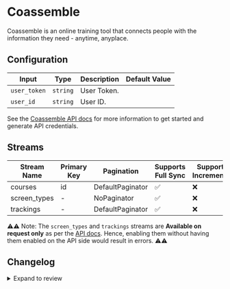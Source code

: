 # Coassemble
Coassemble is an online training tool that connects people with the information they need - anytime, anyplace.

## Configuration

| Input | Type | Description | Default Value |
|-------|------|-------------|---------------|
| `user_token` | `string` | User Token.  |  |
| `user_id` | `string` | User ID.  |  |

See the [Coassemble API docs](https://developers.coassemble.com/get-started) for more information to get started and generate API credentials.

## Streams
| Stream Name | Primary Key | Pagination | Supports Full Sync | Supports Incremental |
|-------------|-------------|------------|---------------------|----------------------|
| courses | id | DefaultPaginator | ✅ |  ❌  |
| screen_types | - | NoPaginator | ✅ |  ❌  |
| trackings | - | DefaultPaginator | ✅ |  ❌  |

⚠️⚠️ Note: The `screen_types` and `trackings` streams are **Available on request only** as per the [API docs](https://developers.coassemble.com/get-started). Hence, enabling them without having them enabled on the API side would result in errors. ⚠️⚠️

## Changelog

<details>
  <summary>Expand to review</summary>

| Version | Date | Pull Request | Subject |
|---------|------|--------------|---------|
| 0.0.6 | 2024-12-21 | [50025](https://github.com/airbytehq/airbyte/pull/50025) | Update dependencies |
| 0.0.5 | 2024-12-14 | [49483](https://github.com/airbytehq/airbyte/pull/49483) | Update dependencies |
| 0.0.4 | 2024-12-12 | [48926](https://github.com/airbytehq/airbyte/pull/48926) | Update dependencies |
| 0.0.3 | 2024-11-04 | [47865](https://github.com/airbytehq/airbyte/pull/47865) | Update dependencies |
| 0.0.2 | 2024-10-28 | [47526](https://github.com/airbytehq/airbyte/pull/47526) | Update dependencies |
| 0.0.1 | 2024-09-19 | | Initial release by [@topefolorunso](https://github.com/topefolorunso) via Connector Builder |

</details>
